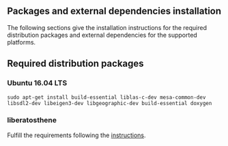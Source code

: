 ## Packages and external dependencies installation

The following sections give the installation instructions for the required distribution packages and external dependencies for the supported platforms.

## Required distribution packages

### Ubuntu 16.04 LTS

```
sudo apt-get install build-essential liblas-c-dev mesa-common-dev libsdl2-dev libeigen3-dev libgeographic-dev build-essential doxygen
```

### liberatosthene

Fulfill the requirements following the [instructions](https://github.com/nils-hamel/liberatosthene).